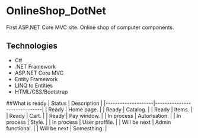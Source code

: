 # OnlineShop_DotNet
First ASP.NET Core MVC site. Online shop of computer components.

## Technologies
- C#
- .NET Framework
- ASP.NET Core MVC
- Entity Framework
- LINQ to Entities
- HTML/CSS/Bootstrap

##What is ready
| Status             | Description                  |
|--------------------|------------------------------|
| Ready              | Home page. |
| Ready              | Catalog. |
| Ready              | Items. |
| Ready              | Cart. |
| Ready              | Pay window. |
| In process         | Autorisation. |
| In process         | Style. |
| In process         | User proffile. |
| Will be next       | Admin functional. |
| Will be next       | Somesthing. |
